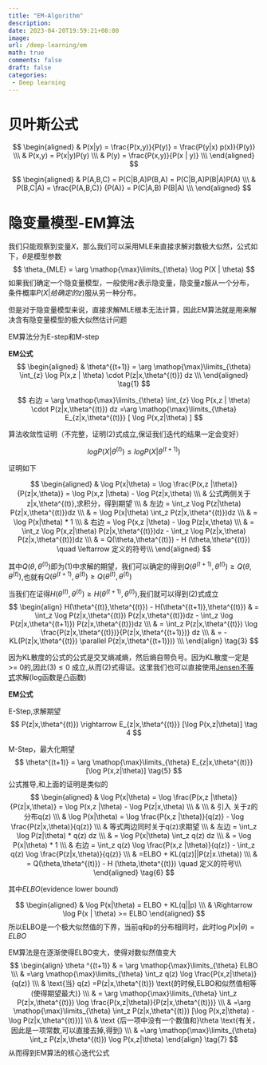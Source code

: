 ```yaml
---
title: "EM-Algorithm"
description: 
date: 2023-04-20T19:59:21+08:00
image:
url: /deep-learning/em
math: true
comments: false
draft: false
categories:
 - Deep learning
---
```


# 贝叶斯公式

$$
\begin{aligned}
& P(x|y) = \frac{P(x,y)}{P(y)} = \frac{P(y|x) p(x)}{P(y)} \\\
& P(x,y) = P(x|y)P(y) \\\
& P(y) = \frac{P(x,y)}{P(x | y)} \\\
\end{aligned}
$$

$$
\begin{aligned}
& P(A,B,C) = P(C|B,A)P(B,A) = P(C|B,A)P(B|A)P(A) \\\
& P(B,C|A) = \frac{P(A,B,C)} {P(A)} = P(C|A,B) P(B|A) \\\
\end{aligned}
$$

# 隐变量模型-EM算法

我们只能观察到变量$X$，那么我们可以采用MLE来直接求解对数极大似然，公式如下，$\theta$是模型参数
$$
 \theta_{MLE} = \arg \mathop{\max}\limits_{\theta} \log P(X | \theta)
$$
如果我们确定一个隐变量模型，一般使用$z$表示隐变量，隐变量$z$服从一个分布，条件概率$P(X|给确定的z)$服从另一种分布。

但是对于隐变量模型来说，直接求解MLE根本无法计算，因此EM算法就是用来解决含有隐变量模型的极大似然估计问题

EM算法分为E-step和M-step

**EM公式**
$$
\begin{aligned}
& \theta^{(t+1)} = \arg \mathop{\max}\limits_{\theta} \int_{z} \log P(x,z | \theta) \cdot P(z|x,\theta^{(t)}) dz \\\ 
\end{aligned} \tag{1}
$$

$$
右边 = \arg \mathop{\max}\limits_{\theta} \int_{z} \log P(x,z | \theta) \cdot P(z|x,\theta^{(t)}) dz =\arg \mathop{\max}\limits_{\theta} E_{z|x,\theta^{(t)}} [ \log P(x,z|\theta) ] 
$$

算法收敛性证明（不完整，证明(2)式成立,保证我们迭代的结果一定会变好）

$$
log P(X | \theta^{(t)}) \le log P(X | \theta^{(t+1)}) \tag{2}
$$

证明如下

$$
\begin{aligned}
& \log P(x|\theta) = \log \frac{P(x,z |\theta)} {P(z|x,\theta)} = \log P(x,z |\theta) - \log P(z|x,\theta) \\\
& 公式两侧关于z|x,\theta^{(t)},求积分，得到期望 \\\
& 左边 = \int_z \log P(z|\theta) P(z|x,\theta^{(t)})dz \\\
&  = \log P(x|\theta) \int_z  P(z|x,\theta^{(t)})dz \\\
& = \log P(x|\theta) * 1 \\\
& 右边 = \log P(x,z |\theta) - \log P(z|x,\theta) \\\
& = \int_z \log P(x,z|\theta) P(z|x,\theta^{(t)})dz - \int_z \log P(z|x,\theta) P(z|x,\theta^{(t)})dz \\\
& = Q(\theta,\theta^{(t)}) - H (\theta,\theta^{(t)}) \quad \leftarrow 定义的符号\\\
\end{aligned}
$$

其中$Q(\theta,\theta^{(t)})$即为$(1)$中求解的期望，我们可以确定的得到$Q(\theta^{(t+1)},\theta^{(t)}) \ge Q(\theta,\theta^{(t)})$,也就有$Q(\theta^{(t+1)},\theta^{(t)}) \ge Q(\theta^{(t)},\theta^{(t)})$

当我们在证得$H(\theta^{(t)},\theta^{(t)}) \ge H(\theta^{(t+1)},\theta^{(t)})$,我们就可以得到(2)式成立
$$
\begin{align}
H(\theta^{(t)},\theta^{(t)}) - H(\theta^{(t+1)},\theta^{(t)}) & = \int_z \log P(z|x,\theta^{(t)}) P(z|x,\theta^{(t)})dz - \int_z \log P(z|x,\theta^{(t+1)}) P(z|x,\theta^{(t)})dz   \\\
& = \int_z  P(z|x,\theta^{(t)}) \log \frac{P(z|x,\theta^{(t)})}{P(z|x,\theta^{(t+1)})} dz \\\
& = - KL(P(z|x,\theta^{(t)}) \parallel P(z|x,\theta^{(t+1)})) \\\
\end{align} \tag{3}
$$

因为KL散度的公式的公式是交叉熵减熵，然后熵自带负号。因为KL散度一定是 >= 0的,因此$(3) \le 0$ 成立,从而$(2)$式得证。这里我们也可以直接使用[Jensen不等式](https://zhuanlan.zhihu.com/p/39315786)求解(log函数是凸函数)



**EM公式**

E-Step,求解期望
$$
P(z|x,\theta^{(t)}) \rightarrow E_{z|x,\theta^{(t)}} [\log P(x,z|\theta)] \tag 4
$$


M-Step，最大化期望
$$
\theta^{(t+1)} = \arg \mathop{\max}\limits_{\theta}  E_{z|x,\theta^{(t)}} [\log P(x,z|\theta)] \tag{5}
$$
公式推导,和上面的证明是类似的
$$
\begin{aligned}
& \log P(x|\theta) = \log \frac{P(x,z |\theta)} {P(z|x,\theta)} = \log P(x,z |\theta) - \log P(z|x,\theta) \\\
& \\\
& 引入 关于z的分布q(z) \\\
& \log P(x|\theta) = \log \frac{P(x,z |\theta)}{q(z)} - \log \frac{P(z|x,\theta)}{q(z)} \\\
& 等式两边同时关于q(z)求期望 \\\
& 左边 = \int_z \log P(z|\theta) * q(z) dz \\\
&  = \log P(x|\theta) \int_z  q(z) dz \\\
& = \log P(x|\theta) * 1 \\\
& 右边 = \int_z q(z) \log \frac{P(x,z |\theta)}{q(z)} - \int_z q(z)  \log \frac{P(z|x,\theta)}{q(z)} \\\
& =ELBO + KL(q(z)||P(z|x.\theta)) \\\
& = Q(\theta,\theta^{(t)}) - H (\theta,\theta^{(t)}) \quad 定义的符号\\\
\end{aligned} \tag{6}
$$

其中$ELBO$(evidence lower bound)

$$
\begin{aligned}
& \log P(x|\theta) = ELBO + KL(q||p) \\\
& \Rightarrow \log P(x | \theta) >= ELBO
\end{aligned}
$$
所以ELBO是一个极大似然值的下界，当前q和p的分布相同时，此时$\log P(x|\theta) = ELBO$

EM算法是在逐渐使得ELBO变大，使得对数似然值变大
$$
\begin{align}
\theta ^{(t+1)} & = \arg \mathop{\max}\limits_{\theta} ELBO \\\
& =\arg \mathop{\max}\limits_{\theta} \int_z q(z) \log \frac{P(x,z|\theta)}  {q(z)} \\\
& \text{当} q(z) =P(z|x,\theta^{(t)}) \text{的时候,ELBO和似然值相等(使得期望最大)} \\\
& = \arg \mathop{\max}\limits_{\theta} \int_z P(z|x,\theta^{(t)}) \log \frac{P(x,z|\theta)}{P(z|x,\theta^{(t)})} \\\
& =\arg \mathop{\max}\limits_{\theta} \int_z P(z|x,\theta^{(t)}) [\log P(x,z|\theta) - \log  P(z|x,\theta^{(t)})] \\\ 
& \text {后一项中没有一个数值和}\theta \text{有关，因此是一项常数,可以直接去掉,得到} \\\
& =\arg \mathop{\max}\limits_{\theta} \int_z P(z|x,\theta^{(t)}) \log P(x,z|\theta)
\end{align} \tag{7}
$$
从而得到EM算法的核心迭代公式